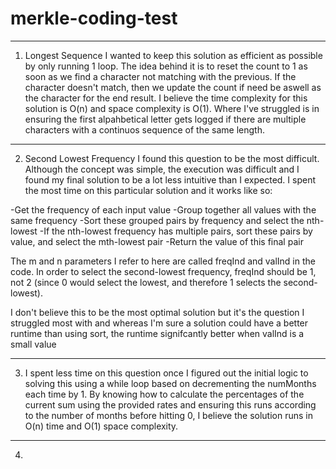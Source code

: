# merkle-coding-test

*********
1. Longest Sequence
I wanted to keep this solution as efficient as possible by only running 1 loop. The idea behind it is to reset the count to 1 as soon as we find a character not
matching with the previous. If the character doesn't match, then we update the count if need be aswell as the character for the end result. I believe the time complexity 
for this solution is O(n) and space complexity is O(1). Where I've struggled is in ensuring the first alpahbetical letter gets logged if there are multiple characters with a continuos
sequence of the same length.

*********
2. Second Lowest Frequency
I found this question to be the most difficult. Although the concept was simple, the execution was difficult and I found my final solution to be a lot less intuitive than I expected.
I spent the most time on this particular solution and it works like so:

-Get the frequency of each input value
-Group together all values with the same frequency
-Sort these grouped pairs by frequency and select the nth-lowest
-If the nth-lowest frequency has multiple pairs, sort these pairs by value, and select the mth-lowest pair
-Return the value of this final pair

The m and n parameters I refer to here are called freqInd and valInd in the code. In order to select the second-lowest frequency, freqInd should be 1, 
not 2 (since 0 would select the lowest, and therefore 1 selects the second-lowest).

I don't believe this to be the most optimal solution but it's the question I struggled most with and whereas I'm sure a solution could have a better runtime than using sort, the runtime 
signifcantly better when valInd is a small value

*********
3. I spent less time on this question once I figured out the initial logic to solving this using a while loop based on decrementing the numMonths each time by 1. By knowing how to
calculate the percentages of the current sum using the provided rates and ensuring this runs according to the number of months before hitting 0, I believe the solution runs in O(n)
time and O(1) space complexity.

*********
4.
